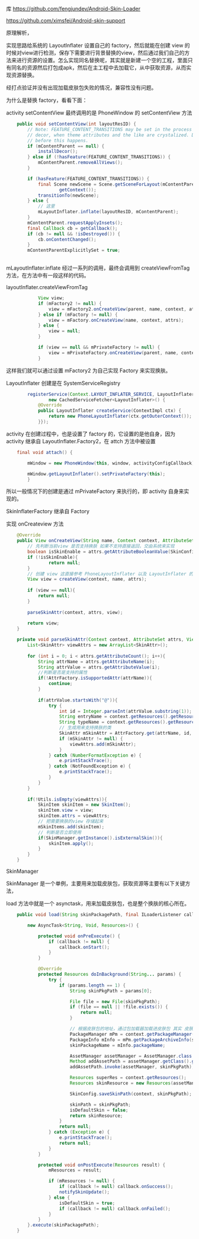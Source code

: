 
库 https://github.com/fengjundev/Android-Skin-Loader

https://github.com/ximsfei/Android-skin-support

原理解析，

实现思路给系统的 LayoutInflater 设置自己的 factory，然后就能在创建 view 的时候对view进行检测，保存下需要进行背景替换的view，然后通过我们自己的方法来进行资源的设置。怎么实现同名替换呢，其实就是新建一个空的工程，里面只有同名的资源然后打包成apk，然后在主工程中去加载它，从中获取资源，从而实现资源替换。

经打点验证并没有出现加载皮肤包失败的情况，兼容性没有问题。

为什么是替换 factory，看看下面：

activity setContentView 最终调用的是 PhoneWindow 的 setContentView 方法

```java
    public void setContentView(int layoutResID) {
        // Note: FEATURE_CONTENT_TRANSITIONS may be set in the process of installing the window
        // decor, when theme attributes and the like are crystalized. Do not check the feature
        // before this happens.
        if (mContentParent == null) {
            installDecor();
        } else if (!hasFeature(FEATURE_CONTENT_TRANSITIONS)) {
            mContentParent.removeAllViews();
        }

        if (hasFeature(FEATURE_CONTENT_TRANSITIONS)) {
            final Scene newScene = Scene.getSceneForLayout(mContentParent, layoutResID,
                    getContext());
            transitionTo(newScene);
        } else {
            // 这里
            mLayoutInflater.inflate(layoutResID, mContentParent);
        }
        mContentParent.requestApplyInsets();
        final Callback cb = getCallback();
        if (cb != null && !isDestroyed()) {
            cb.onContentChanged();
        }
        mContentParentExplicitlySet = true;
    
```

mLayoutInflater.inflate 经过一系列的调用，最终会调用到 createViewFromTag 方法，在方法中有一段这样的代码。

layoutInflater.createViewFromTag

```java
            View view;
            if (mFactory2 != null) {
                view = mFactory2.onCreateView(parent, name, context, attrs);
            } else if (mFactory != null) {
                view = mFactory.onCreateView(name, context, attrs);
            } else {
                view = null;
            }

            if (view == null && mPrivateFactory != null) {
                view = mPrivateFactory.onCreateView(parent, name, context, attrs);
            }
```


这样我们就可以通过设置 mFactory2 为自己实现 Factory 来实现换肤。


<!-- =============================== -->

LayoutInflater 创建是在 SystemServiceRegistry

```java
        registerService(Context.LAYOUT_INFLATER_SERVICE, LayoutInflater.class,
                new CachedServiceFetcher<LayoutInflater>() {
            @Override
            public LayoutInflater createService(ContextImpl ctx) {
                return new PhoneLayoutInflater(ctx.getOuterContext());
            }});
```


activity 在创建过程中，也是设置了 factory 的，它设置的是他自身，因为 activity 继承自 LayoutInflater.Factory2，在 attch 方法中被设置

```java
    final void attach() {

        mWindow = new PhoneWindow(this, window, activityConfigCallback);

        mWindow.getLayoutInflater().setPrivateFactory(this);
        }
```

所以一般情况下的创建是通过 mPrivateFactory 来执行的，即  activity 自身来实现的。

<!-- =============================== -->


SkinInflaterFactory 继承自 Factory

实现 onCreateview 方法

```java
	@Override
	public View onCreateView(String name, Context context, AttributeSet attrs) {
		// 先判断当前view 是否支持换肤 如果不支持直接返回，交由系统来实现
		boolean isSkinEnable = attrs.getAttributeBooleanValue(SkinConfig.NAMESPACE, SkinConfig.ATTR_SKIN_ENABLE, false);
        if (!isSkinEnable){
        		return null;
        }
		// 创建 view 这直接参考 PhoneLayoutInflater 以及 LayoutInflater 的 createView 
		View view = createView(context, name, attrs);
		
		if (view == null){
			return null;
		}
		
		parseSkinAttr(context, attrs, view);
		
		return view;
	}

```


```java
	private void parseSkinAttr(Context context, AttributeSet attrs, View view) {
		List<SkinAttr> viewAttrs = new ArrayList<SkinAttr>();
		
		for (int i = 0; i < attrs.getAttributeCount(); i++){
			String attrName = attrs.getAttributeName(i);
			String attrValue = attrs.getAttributeValue(i);
			//判断是否是支持的属性
			if(!AttrFactory.isSupportedAttr(attrName)){
				continue;
			}
			
		    if(attrValue.startsWith("@")){
				try {
					int id = Integer.parseInt(attrValue.substring(1));
					String entryName = context.getResources().getResourceEntryName(id);
					String typeName = context.getResources().getResourceTypeName(id);
                    // 生成用来支持换肤的类
					SkinAttr mSkinAttr = AttrFactory.get(attrName, id, entryName, typeName);
					if (mSkinAttr != null) {
						viewAttrs.add(mSkinAttr);
					}
				} catch (NumberFormatException e) {
					e.printStackTrace();
				} catch (NotFoundException e) {
					e.printStackTrace();
				}
		    }
		}
		
		if(!Utils.isEmpty(viewAttrs)){
			SkinItem skinItem = new SkinItem();
			skinItem.view = view;
			skinItem.attrs = viewAttrs;
            // 把需要换肤的view 存储起来
			mSkinItems.add(skinItem);
            // 判断是否立即使用
			if(SkinManager.getInstance().isExternalSkin()){
				skinItem.apply();
			}
		}
	}
```


SkinManager

SkinManager 是一个单例，主要用来加载皮肤包，获取资源等主要有以下关键方法，

load 方法中就是一个 asynctask，用来加载皮肤包，也是整个换肤的核心所在。

```java
    public void load(String skinPackagePath, final ILoaderListener callback) {

        new AsyncTask<String, Void, Resources>() {

            protected void onPreExecute() {
                if (callback != null) {
                    callback.onStart();
                }
            }

            @Override
            protected Resources doInBackground(String... params) {
                try {
                    if (params.length == 1) {
                        String skinPkgPath = params[0];

                        File file = new File(skinPkgPath);
                        if (file == null || !file.exists()) {
                            return null;
                        }

                        // 根据皮肤包的地址，通过包加载器加载进皮肤包 其实 皮肤包就是一个 apk，
                        PackageManager mPm = context.getPackageManager();
                        PackageInfo mInfo = mPm.getPackageArchiveInfo(skinPkgPath, PackageManager.GET_ACTIVITIES);
                        skinPackageName = mInfo.packageName;

                        AssetManager assetManager = AssetManager.class.newInstance();
                        Method addAssetPath = assetManager.getClass().getMethod("addAssetPath", String.class);
                        addAssetPath.invoke(assetManager, skinPkgPath);

                        Resources superRes = context.getResources();
                        Resources skinResource = new Resources(assetManager, superRes.getDisplayMetrics(), superRes.getConfiguration());

                        SkinConfig.saveSkinPath(context, skinPkgPath);

                        skinPath = skinPkgPath;
                        isDefaultSkin = false;
                        return skinResource;
                    }
                    return null;
                } catch (Exception e) {
                    e.printStackTrace();
                    return null;
                }
            }

            protected void onPostExecute(Resources result) {
                mResources = result;

                if (mResources != null) {
                    if (callback != null) callback.onSuccess();
                    notifySkinUpdate();
                } else {
                    isDefaultSkin = true;
                    if (callback != null) callback.onFailed();
                }
            }
        }.execute(skinPackagePath);
    }
````









